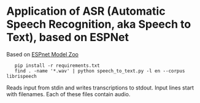 # Application of ASR (Automatic Speech Recognition, aka Speech to Text), based on ESPNet

Based on <a href="https://github.com/espnet/espnet_model_zoo">ESPnet Model Zoo</a>


```shell
   pip install -r requirements.txt
   find . -name '*.wav' | python speech_to_text.py -l en --corpus librispeech
```

Reads input from stdin and writes transcriptions to stdout.
Input lines start with filenames.  Each of these files contain audio.
